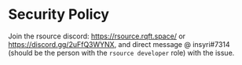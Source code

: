 # Security Policy

Join the rsource discord: https://rsource.rqft.space/ or https://discord.gg/2uFfQ3WYNX, and direct message @ insyri#7314 (should be the person with the `rsource developer` role) with the issue.
